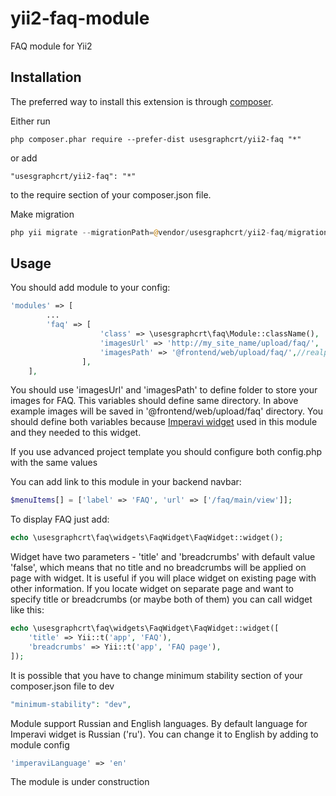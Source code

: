 # yii2-faq-module
FAQ module for Yii2

## Installation

The preferred way to install this extension is through [composer](http://getcomposer.org/download/).

Either run

```
php composer.phar require --prefer-dist usesgraphcrt/yii2-faq "*"
```

or add

```
"usesgraphcrt/yii2-faq": "*"
```

to the require section of your composer.json file.

Make migration
```php
php yii migrate --migrationPath=@vendor/usesgraphcrt/yii2-faq/migrations/
```

## Usage

You should add module to your config:

```php
'modules' => [
        ...
        'faq' => [
                    'class' => \usesgraphcrt\faq\Module::className(),
                    'imagesUrl' => 'http://my_site_name/upload/faq/',
                    'imagesPath' => '@frontend/web/upload/faq/',//realpath(__DIR__.'/../../frontend/web/upload/faq/')
                ],
    ],
```
You should use 'imagesUrl' and 'imagesPath' to define folder to store your images for FAQ.
This variables should define same directory.
In above example images will be saved in '@frontend/web/upload/faq' directory.
You should define both variables because [Imperavi widget](https://github.com/vova07/yii2-imperavi-widget)
used in this module and they needed to this widget.

If you use advanced project template you should configure both config.php
with the same values

You can add link to this module in your backend navbar:
```php
$menuItems[] = ['label' => 'FAQ', 'url' => ['/faq/main/view']];
```
 
To display FAQ just add:
```php
echo \usesgraphcrt\faq\widgets\FaqWidget\FaqWidget::widget();
```
Widget have two parameters - 'title' and 'breadcrumbs' with default value 'false',
which means that no title and no breadcrumbs will be applied on page with widget.
It is useful if you will place widget on existing page with other information.
If you locate widget on separate page and want to specify title or breadcrumbs
(or maybe both of them) you can call widget like this:
```php
echo \usesgraphcrt\faq\widgets\FaqWidget\FaqWidget::widget([
    'title' => Yii::t('app', 'FAQ'),
    'breadcrumbs' => Yii::t('app', 'FAQ page'),
]);
```

It is possible that you have to change minimum stability section of your 
composer.json file to dev
```php
"minimum-stability": "dev",
```

Module support Russian and English languages.
By default language for Imperavi widget is Russian ('ru').
You can change it to English by adding to module config
```php
'imperaviLanguage' => 'en'
```

The module is under construction
